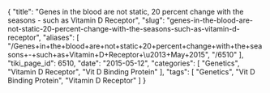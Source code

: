 {
    "title": "Genes in the blood are not static, 20 percent change with the seasons - such as Vitamin D Receptor",
    "slug": "genes-in-the-blood-are-not-static-20-percent-change-with-the-seasons-such-as-vitamin-d-receptor",
    "aliases": [
        "/Genes+in+the+blood+are+not+static+20+percent+change+with+the+seasons+-+such+as+Vitamin+D+Receptor+\u2013+May+2015",
        "/6510"
    ],
    "tiki_page_id": 6510,
    "date": "2015-05-12",
    "categories": [
        "Genetics",
        "Vitamin D Receptor",
        "Vit D Binding Protein"
    ],
    "tags": [
        "Genetics",
        "Vit D Binding Protein",
        "Vitamin D Receptor"
    ]
}